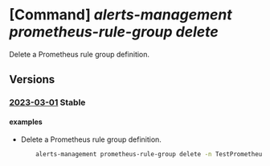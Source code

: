 # [Command] _alerts-management prometheus-rule-group delete_

Delete a Prometheus rule group definition.

## Versions

### [2023-03-01](/Resources/mgmt-plane/L3N1YnNjcmlwdGlvbnMve30vcmVzb3VyY2Vncm91cHMve30vcHJvdmlkZXJzL21pY3Jvc29mdC5hbGVydHNtYW5hZ2VtZW50L3Byb21ldGhldXNydWxlZ3JvdXBzL3t9/2023-03-01.xml) **Stable**

<!-- mgmt-plane /subscriptions/{}/resourcegroups/{}/providers/microsoft.alertsmanagement/prometheusrulegroups/{} 2023-03-01 -->

#### examples

- Delete a Prometheus rule group definition.
    ```bash
        alerts-management prometheus-rule-group delete -n TestPrometheusRuleGroup -g MyResourceGroup
    ```
